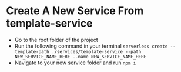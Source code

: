 # Create A New Service From template-service

* Go to the root folder of the project
* Run the following command in your terminal `serverless create --template-path ./services/template-service --path NEW_SERVICE_NAME_HERE --name NEW_SERVICE_NAME_HERE`
* Navigate to your new service folder and run `npm i`
